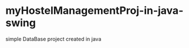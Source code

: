 myHostelManagementProj-in-java-swing
====================================

simple DataBase project created in java
